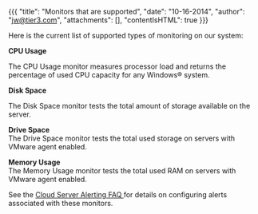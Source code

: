 {{{
  "title": "Monitors that are supported",
  "date": "10-16-2014",
  "author": "jw@tier3.com",
  "attachments": [],
  "contentIsHTML": true
}}}

<p>Here is the current list of supported types of monitoring on our system:</p>
<p><strong>CPU&nbsp;Usage</strong>
</p>
<p>The&nbsp;CPU&nbsp;Usage monitor measures processor load and returns the percentage of used&nbsp;CPU&nbsp;capacity for any Windows&reg; system.</p>
<p><strong>Disk Space</strong>
</p>
<p>The Disk Space monitor tests the total amount of storage available on the server.</p>
<p><strong>Drive Space</strong>
  <br />The Drive Space monitor tests the total used storage on servers with VMware agent enabled.</p>
<p><strong>Memory Usage</strong>
  <br />The Memory Usage monitor&nbsp;tests the total used RAM on servers with VMware agent enabled.</p>
<p>See the <a href="https://t3n.zendesk.com/entries/27202824-Cloud-Server-Alerting-FAQ">Cloud Server Alerting FAQ </a>for details on configuring alerts associated with these monitors.&nbsp;</p>